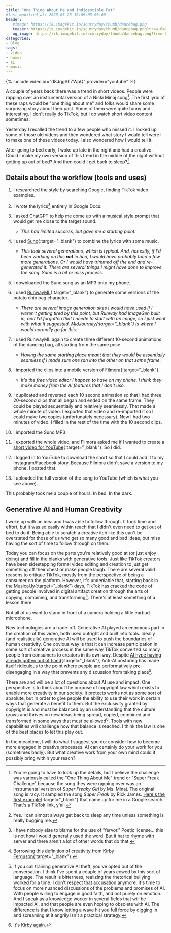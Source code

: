 ```yaml
---
title: "One Thing About Me and Indigestible Fat"
#last_modified_at: 2025-05-25 16:09:05-05:00
header: 
   #image: https://ik.imagekit.io/scurryday/thumb/dancebag.png
   teaser: https://ik.imagekit.io/scurryday/thumb/dancebag.png?tr=w-640
   og_image: https://ik.imagekit.io/scurryday/thumb/dancebag.png?tr=w-640
categories:
- Blog
tags:
- video
- humor
- ai
- music
---
```

{% include video id="d8JqgShZWpQ" provider="youtube" %}

A couple of years back there was a trend in short videos. People were rapping over an instrumental version of
a Nicki Minaj song[^1]. The first lyric of these raps would be "one thing about me" and folks would share some surprising story about their past. Some of them were quite funny and interesting. I don't really do TikTok, but I do watch short video content sometimes.

Yesterday I recalled the trend to a few people who missed it. I looked up some of those old videos and then wondered what story I would tell were I to make one of these videos today. I also wondered how I would tell it.

After going to bed early, I woke up late in the night and had a creative. Could I make my own version of this trend in the middle of the night without getting up out of bed? And then could I get back to sleep?[^2]

## Details about the workflow (tools and uses)

1. I researched the style by searching Google, finding TikTok video examples.
2. I wrote the lyrics[^3] entirely in Google Docs.
3. I asked ChatGPT to help me come up with a musical style prompt that would get me close to the target sound.

   - *This had limited success, but gave me a starting point.*
4. I used [Suno](https://suno.com){:target="_blank"} to combine the lyrics with some music.

   - *This took several generations, which is typical. And, honestly, if I'd been working on this **not** in bed, I would have probably tried a few more generations. Or I would have trimmed off the end and re-generated it. There are several things I might have done to improve the song. Suno is a hit or miss process.*
5. I downloaded the Suno song as an MP3 onto my phone.
6. I used [RunwayML](https://app.runwayml.com/){:target="_blank"} to generate some versions of the potato chip bag character.

   - *There are several image generaiton sites I would have used if I weren't getting tired by this point, but Runway had ImageGen built in, and I'd forgotten that I neede to start with an image, so I just went with what it suggested. [MidJourney](https://www.midjourney.com/){:target="_blank"} is where I would normally go for this.*
7. I used RunwayML again to create three different 10-second animations of the dancing bag, all starting from the same pose.

   * *Having the same starting place meant that they would be essentially seamless if I made sure one ran into the other on that same frame.*
8. I imported the clips into a mobile version of [Filmora](https://play.google.com/store/apps/details?id=com.wondershare.filmorago){:target="_blank"}.

   * *It's the free video editor I happen to have on my phone. I think they make money from the AI features that I don't use.*
9. I duplicated and reversed each 10 second animation so that I had three 20-second clips that all began and ended on the same frame. They could be played sequentially and relatively seamlessly. That made a whole minute of video. I exported that video and re-imported it so I could make two copies (unfortunately necessary). Now I had two minutes of video. I filled in the rest of the time with the 10 second clips.
10. I imported the Suno MP3
11. I exported the whole video, and Filmora asked me if I wanted to create a [short video for YouTube](https://youtube.com/shorts/IFvUbFmFBcQ?feature=share){:target="_blank"}. So I did.
12. I logged in to YouTube to download the short so that I could add it to my Instagram/Facebook story. Because Filmora didn't save a version to my phone. I posted that.
13. I uploaded the full version of the song to YouTube (which is what you see above).

This probably took me a couple of hours. In bed. In the dark.

## Generative AI and Human Creativity

I woke up with an idea and I was able to follow through. It took time and effort, but it was so easily within reach that I didn't even need to get out of bed to do it. Being able to scratch a creative itch like this can't be overstated for those of us who get so many good and bad ideas, but miss having the sort of time to follow through on them.

Today you can focus on the parts you're relatively good at (or just enjoy doing) and fill in the blanks with generative tools. Just like TikTok creators have been sidestepping formal video editing and creation to just get something off their chest or make people laugh. There are several valid reasons to critique TikTok, mostly from the perspective of being a consumer on the platform. However, it's undeniable that, starting back in the [Musical.ly](https://en.wikipedia.org/wiki/Musical.ly){:target="_blank"} days, TikTok has cracked the code of getting people involved in digital artifact creation through the arts of copying, combining, and transforming[^4]. There's at least something of a lesson there.

Not all of us want to stand in front of a camera holding a little earbud microphone.

New technologies are a trade-off. Generative AI played an enormous part in the creation of this video, both used outright and built into tools. Ideally (and realistically) generative AI will be used to push the boundaries of human creativity. One obvious way is that it can increase participation in some sort of creative process in the same way TikTok converted so many people from consumers to creators in its own way. Despite [AI hype having already gotten out of hand](https://www.technologyreview.com/2025/05/28/1117468/ai-hype-index-college-students-chatgpt-meta-apple-anthropic-grok/){:target="_blank"}, Anti-AI posturing has made itself ridiculous to the point where people are performatively pre-disengaging in a way that prevents any discussion from taking place[^5].

There are and will be a lot of questions about AI use and impact. One perspective is to think about the purpose of copyright law which exists to enable more creativity in our society. It protects works not as some sort of absolute, but in order to give people the ability to use their work in certain ways that generate a benefit to them. But the exclusivity granted by copyright is and must be balanced by an understanding that the culture grows and thrives on new ideas being spread, copied, combined and transformed in some ways that must be allowed[^6]. Tools with new capabilities will challenge how that balance is reached. I think the law is one of the best places to let this play out.

In the meantime, I will do what I suggest you do: consider how to become more engaged in creative processes. AI can certainly do your work for you (sometimes badly). But what creative work from your own mind could it possibly bring within your reach?

[^1]: You're going to have to look up the details, but I believe the challenge was variously called the "One Thing About Me" trend or "Super Freak Challenge" because the song they were rapping over was an instrumental version of *Super Freaky Girl* by Ms. Minaj. The original song is racy. It sampled the song *Super Freak* by Rick James. [Here's the first example](https://www.tiktok.com/@lianajadee/video/7148877500058275077?lang=en){:target="_blank"} that came up for me in a Google search. That's a TikTok link, y'all.
    
[^2]: Yes. I can almost always get back to sleep any time unless something is really bugging me.
    
[^3]: I have nobody else to blame for the use of "fervor." Poetic license... this is not how I would generally used the word. But it hat to rhyme with server and there aren't a lot of other words that do that.
    
[^4]: Borrowing this definition of creativity from [Kirby Ferguson](https://www.npr.org/2014/06/27/322910178/is-everything-a-remix){:target="_blank"}.
    
[^5]: If you call training generative AI theft, you've opted out of the conversation. I think I've spent a couple of years cowed by this sort of language. The result is bitterness, realizing the rhetorical bullying worked for a time. I don't respect that accusation anymore. It's time to focus on more nuanced discussions of the problems and promises of AI. With people willing to engage in good faith, and not purely on emotion. And I speak as a knowledge worker in several fields that will be impacted AI, and that people are even hoping to obsolete with AI. The difference is that I know letting a wave hit you full force by digging in and screaming at it angrily isn't a practical strategy.
    
[^6]: It's [Kirby again](https://www.youtube.com/watch?v=L1s_PybOuY0).
